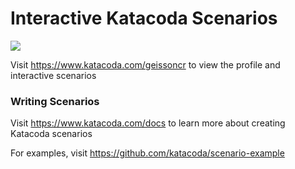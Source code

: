 # Interactive Katacoda Scenarios

[![](http://shields.katacoda.com/katacoda/geissoncr/count.svg)](https://www.katacoda.com/geissoncr "Get your profile on Katacoda.com")

Visit https://www.katacoda.com/geissoncr to view the profile and interactive scenarios

### Writing Scenarios
Visit https://www.katacoda.com/docs to learn more about creating Katacoda scenarios

For examples, visit https://github.com/katacoda/scenario-example
